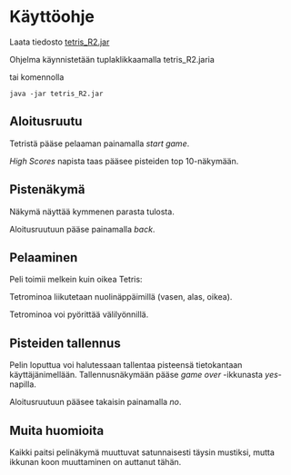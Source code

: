 # Käyttöohje

Laata tiedosto [tetris_R2.jar](https://github.com/Malpel/ot-harjoitustyo/releases/tag/viikko6)

Ohjelma käynnistetään tuplaklikkaamalla tetris_R2.jaria 

tai komennolla

`java -jar tetris_R2.jar`

## Aloitusruutu

Tetristä pääse pelaaman painamalla _start game_.

_High Scores_ napista taas pääsee pisteiden top 10-näkymään.

## Pistenäkymä

Näkymä näyttää kymmenen parasta tulosta. 

Aloitusruutuun pääse painamalla _back_.

## Pelaaminen

Peli toimii melkein kuin oikea Tetris:

Tetrominoa liikutetaan nuolinäppäimillä (vasen, alas, oikea).

Tetrominoa voi pyörittää välilyönnillä. 

## Pisteiden tallennus

Pelin loputtua voi halutessaan tallentaa pisteensä tietokantaan käyttäjänimellään. Tallennusnäkymään pääse _game over_ -ikkunasta _yes_-napilla.

Aloitusruutuun pääsee takaisin painamalla _no_.

## Muita huomioita

Kaikki paitsi pelinäkymä muuttuvat satunnaisesti täysin mustiksi, mutta ikkunan koon muuttaminen on auttanut tähän.
